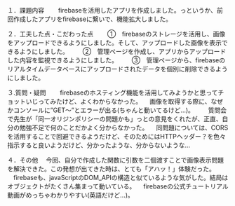 １．課題内容
　　firebaseを活用したアプリを作成しました。っというか、前回作成したアプリをfirebaseに繋いで、機能拡大しました。

２．工夫した点・こだわった点
　　①　firebaseのストレージを活用し、画像をアップロードできるようにしました。そして、アップロードした画像を表示できるようにしました。
　　②　管理ページを作成し、アプリからアップロードした内容を監視できるようにしました。
　　③　管理ページから、firebaseのリアルタイムデータベースにアップロードされたデータを個別に削除できるようにしました。
  
３.質問・疑問
　　firebaseのホスティング機能を活用してみようかと思ってチョットいじってみたけど、よくわからなかった。
  　画像を取得する際に、なぜかコンソールに”GET～”とエラーが出る(ちゃんと動いてるけど…)。
　　質問会で先生が「同一オリジンポリシーの問題かも」っとの意見をくれたが、正直、自分の勉強不足で何のことだかよく分からなかった。
  　同問題については、CORSを活用することで回避できるようだけど、そのためにはHTTPヘッダー？を色々指示すると良いようだけど、分かったような、分からないような…

４．その他
　今回、自分で作成した関数に引数を二個渡すことで画像表示問題を解決できた。この発想が出てきた時は、とても「アハッ！」体験だった。
　firebaseも、javaScriptのDOM_APIの構造と似ているような気がした。結局はオブジェクトがたくさん集まって動いている。
　firebaseの公式チュートリアル動画がめっちゃわかりやすい(英語だけど…)。
  　
